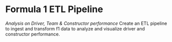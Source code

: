 # Formula 1 ETL Pipeline 
_Analysis on Driver, Team & Constructor performance_
Create an ETL pipeline to ingest and transform f1 data to analyze and visualize driver and constructor performance.
